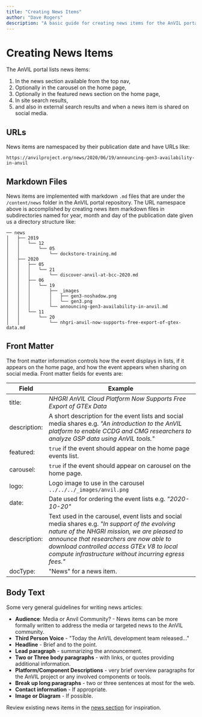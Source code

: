 ```yaml
---
title: "Creating News Items"
author: "Dave Rogers"
description: "A basic guide for creating news items for the AnVIL portal."
---
```


# Creating News Items

The AnVIL portal lists news items:

1. In the news section available from the top nav,
1. Optionally in the carousel on the home page,
1. Optionally in the featured news section on the home page,
1. In site search results,
1. and also in external search results and when a news item is shared on social media.

## URLs

News items are namespaced by their publication date and have URLs like:

`https://anvilproject.org/news/2020/06/19/announcing-gen3-availability-in-anvil`

## Markdown Files

News items are implemented with markdown `.md` files that are under the `/content/news` folder in the AnVIL portal repository.
The URL namespace above is accomplished by creating news item markdown files in subdirectories named for year, month and day
of the publication date given us a directory structure like:

```
── news
│   ├── 2019
│   │   └── 12
│   │       └── 05
│   │           └── dockstore-training.md
│   ├── 2020
│   │   ├── 05
│   │   │   └── 21
│   │   │       └── discover-anvil-at-bcc-2020.md
│   │   ├── 06
│   │   │   └── 19
│   │   │       ├── _images
│   │   │       │   ├── gen3-noshadow.png
│   │   │       │   └── gen3.png
│   │   │       └── announcing-gen3-availability-in-anvil.md
│   │   └── 11
│   │       └── 20
│   │           └── nhgri-anvil-now-supports-free-export-of-gtex-data.md
```

## Front Matter

The front matter information controls how the event displays in lists, if it appears on the home page, and how the event appears when sharing on social media. Front matter fields for events are:

| Field | Example |
| --- | --- |
| title: | _NHGRI AnVIL Cloud Platform Now Supports Free Export of GTEx Data_ |
| description: | A short description for the event lists and social media shares e.g. _"An introduction to the AnVIL platform to enable CCDG and CMG researchers to analyze GSP data using AnVIL tools."_ |
| featured: | `true` if the event should appear on the home page events list. |
| carousel: | `true` if the event should appear on carousel on the home page. |
| logo: | Logo image to use in the carousel `../../../_images/anvil.png` |
| date: | Date used for ordering the event lists e.g. _"2020-10-20"_ |
| description: | Text used in the carousel, event lists and social media shares e.g. _"In support of the evolving nature of the NHGRI mission, we are pleased to announce that researchers are now able to download controlled access GTEx V8 to local compute infrastructure without incurring egress fees."_ |
| docType: | "News" for a news item. |

## Body Text

Some very general guidelines for writing news articles:

* **Audience**: Media or Anvil Community? - News items can be more formally written to address the media or targeted news to the AnVIL community.
* **Third Person Voice** - "Today the AnVIL development team released..."
* **Headline** - Brief and to the point.
* **Lead paragraph** - summarizing the announcement.
* **Two or Three body paragraphs** - with links, or quotes providing additional information.
* **Platform/Component Descriptions** - very brief overview paragraphs for the AnVIL project or any involved components or tools.
* **Break up long paragraphs** - two or three sentences at most for the web.
* **Contact information** - If appropriate.
* **Image or Diagram** - If possible.

Review existing news items in the [news section](/news) for inspiration.
